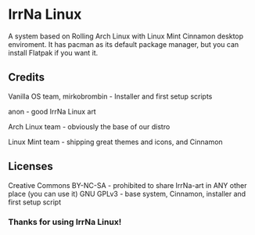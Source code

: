# IrrNa Linux
A system based on Rolling Arch Linux with Linux Mint Cinnamon desktop enviroment.
It has pacman as its default package manager, but you can install Flatpak if you want it.

## Credits
Vanilla OS team, mirkobrombin - Installer and first setup scripts

anon - good IrrNa Linux art

Arch Linux team - obviously the base of our distro

Linux Mint team - shipping great themes and icons, and Cinnamon

## Licenses
Creative Commons BY-NC-SA - prohibited to share IrrNa-art in ANY other place (you can use it)
GNU GPLv3 - base system, Cinnamon, installer and first setup script

### Thanks for using IrrNa Linux!
